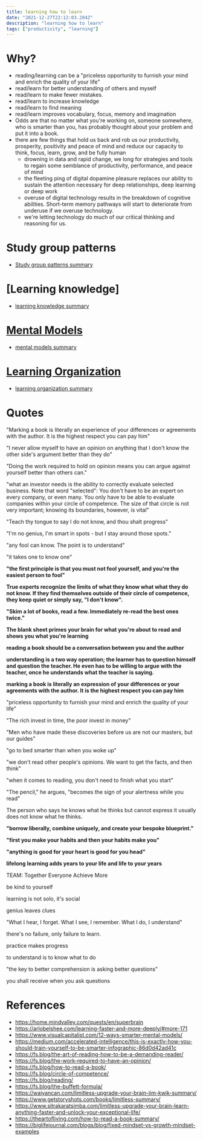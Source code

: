 ```yaml
---
title: learning how to learn
date: "2021-12-27T22:12:03.284Z"
description: "learning how to learn"
tags: ["productivity", "learning"]
---
```


# Why?
  - reading/learning can be a "priceless opportunity to furnish your mind and enrich the quality of your life"
  - read/learn for better understanding of others and myself
  - read/learn to make fewer mistakes.
  - read/learn to increase knowledge
  - read/learn to find meaning
  - read/learn improves vocabulary, focus, memory and imagination
  - Odds are that no matter what you're working on, someone somewhere, who is smarter than you, has probably thought about your problem and put it into a book.
  - there are few things that hold us back and rob us our productivity, prosperity, positivity and peace of mind and reduce our capacity to think, focus, learn, grow, and be fully human
    - drowning in data and rapid change, we long for strategies and tools to regain some semblance of productivity, performance, and peace of mind
    - the fleeting ping of digital dopamine pleasure replaces our ability to sustain the attention necessary for deep relationships, deep learning or deep work
    - overuse of digital technology results in the breakdown of cognitive abilities. Short-term memory pathways will start to deteriorate from underuse if we overuse technology.
    - we're letting technology do much of our critical thinking and reasoning for us.

# Study group patterns
- [Study group patterns summary](/study-group-patterns-summary)

# [Learning knowledge]
- [learning knowledge summary](/learning-knowledge)

# [Mental Models](/mental-models)
- [mental models summary](/mental-models)

# [Learning Organization](/learning-organization)
- [learning organization summary](/learning-organization)

# Quotes

"Marking a book is literally an experience of your differences or agreements with the author. It is the highest respect you can pay him"

"I never allow myself to have an opinion on anything that I don't know the other side's argument better than they do"

"Doing the work required to hold on opinion means you can argue against yourself better than others can."

"what an investor needs is the ability to correctly evaluate selected business. Note that word "selected": You don't have to be an expert on every company, or even many. You only have to be able to evaluate companies within your circle of competence. The size of that circle is not very important; knowing its boundaries, however, is vital"

"Teach thy tongue to say I do not know, and thou shalt progress"

"I'm no genius, I'm smart in spots - but I stay around those spots."

"any fool can know. The point is to understand"

"it takes one to know one"

**"the first principle is that you must not fool yourself, and you're the easiest person to fool"**

**True experts recognize the limits of what they know what what they do not know. If they find themselves outside of their circle of competence, they keep quiet or simply say, "I don't know".**

**"Skim a lot of books, read a few. Immediately re-read the best ones twice."**

**The blank sheet primes your brain for what you're about to read and shows you what you're learning**

**reading a book should be a conversation between you and the author**

**understanding is a two way operation; the learner has to question himself and question the teacher. He even has to be willing to argue with the teacher, once he understands what the teacher is saying.**

**marking a book is literally an expression of your differences or your agreements with the author. It is the highest respect you can pay him**

"priceless opportunity to furnish your mind and enrich the quality of your life"

"The rich invest in time, the poor invest in money"

"Men who have made these discoveries before us are not our masters, but our guides"

"go to bed smarter than when you woke up"

"we don't read other people's opinions. We want to get the facts, and then think"

"when it comes to reading, you don't need to finish what you start"

"The pencil," he argues, "becomes the sign of your alertness while you read"

The person who says he knows what he thinks but cannot express it usually does not know what he thinks.

**"borrow liberally, combine uniquely, and create your bespoke blueprint."**

**"first you make your habits and then your habits make you"**

**"anything is good for your heart is good for you head"**

**lifelong learning adds years to your life and life to your years**

TEAM: Together Everyone Achieve More

be kind to yourself

learning is not solo, it's social

genius leaves clues

"What I hear, I forget. What I see, I remember. What I do, I understand"

there's no failure, only failure to learn.

practice makes progress

to understand is to know what to do

"the key to better comprehension is asking better questions"

you shall receive when you ask questions


# References
- https://home.mindvalley.com/quests/en/superbrain
- https://arlobelshee.com/learning-faster-and-more-deeply/#more-171
- https://www.visualcapitalist.com/12-ways-smarter-mental-models/
- https://medium.com/accelerated-intelligence/this-is-exactly-how-you-should-train-yourself-to-be-smarter-infographic-86d0d42ad41c
- https://fs.blog/the-art-of-reading-how-to-be-a-demanding-reader/
- https://fs.blog/the-work-required-to-have-an-opinion/
- https://fs.blog/how-to-read-a-book/
- https://fs.blog/circle-of-competence/
- https://fs.blog/reading/
- https://fs.blog/the-buffett-formula/
- https://waiyancan.com/limitless-upgrade-your-brain-jim-kwik-summary/
- https://www.getstoryshots.com/books/limitless-summary/
- https://www.sitrakaratsimba.com/limitless-upgrade-your-brain-learn-anything-faster-and-unlock-your-exceptional-life/
- https://theartofliving.com/how-to-read-a-book-summary/
- https://biglifejournal.com/blogs/blog/fixed-mindset-vs-growth-mindset-examples